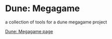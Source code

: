 # Dune: Megagame

a collection of tools for a dune megagame project

[Dune: Megagame page](https://dunemg.yigitlevent.com/)
